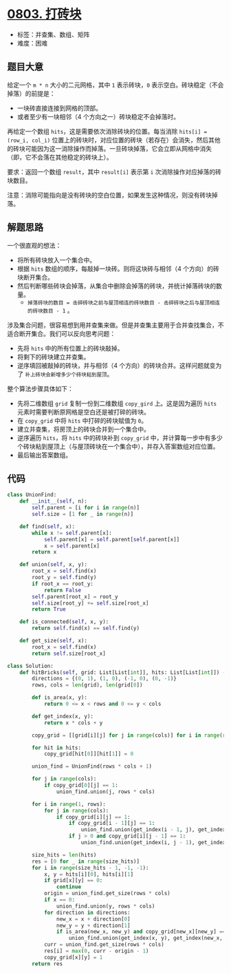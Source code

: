 # [0803. 打砖块](https://leetcode.cn/problems/bricks-falling-when-hit/)

- 标签：并查集、数组、矩阵
- 难度：困难

## 题目大意

给定一个 `m * n` 大小的二元网格，其中 `1` 表示砖块，`0` 表示空白。砖块稳定（不会掉落）的前提是：

- 一块砖直接连接到网格的顶部。
- 或者至少有一块相邻（4 个方向之一）砖块稳定不会掉落时。

再给定一个数组 `hits`，这是需要依次消除砖块的位置。每当消除 `hits[i] = (row_i, col_i)` 位置上的砖块时，对应位置的砖块（若存在）会消失，然后其他的砖块可能因为这一消除操作而掉落。一旦砖块掉落，它会立即从网格中消失（即，它不会落在其他稳定的砖块上）。

要求：返回一个数组 `result`，其中 `result[i]` 表示第 `i` 次消除操作对应掉落的砖块数目。

注意：消除可能指向是没有砖块的空白位置，如果发生这种情况，则没有砖块掉落。

## 解题思路

一个很直观的想法：

- 将所有砖块放入一个集合中。
- 根据 `hits` 数组的顺序，每敲掉一块砖。则将这块砖与相邻（4 个方向）的砖块断开集合。
- 然后判断哪些砖块会掉落，从集合中删除会掉落的砖块，并统计掉落砖块的数量。
  - `掉落砖块的数目 = 击碎砖块之前与屋顶相连的砖块数目 - 击碎砖块之后与屋顶相连的砖块数目 - 1` 。

涉及集合问题，很容易想到用并查集来做。但是并查集主要用于合并查找集合，不适合断开集合。我们可以反向思考问题：

- 先将 `hits` 中的所有位置上的砖块敲掉。
- 将剩下的砖块建立并查集。
- 逆序填回被敲掉的砖块，并与相邻（4 个方向）的砖块合并。这样问题就变为了 `补上砖块会新增多少个砖块粘到屋顶`。

整个算法步骤具体如下：

- 先将二维数组 `grid` 复制一份到二维数组 `copy_gird` 上。这是因为遍历 `hits` 元素时需要判断原网格是空白还是被打碎的砖块。
- 在 `copy_grid` 中将 `hits` 中打碎的砖块赋值为 `0`。
- 建立并查集，将房顶上的砖块合并到一个集合中。
- 逆序遍历 `hits`，将 `hits` 中的砖块补到 `copy_grid` 中，并计算每一步中有多少个砖块粘到屋顶上（与屋顶砖块在一个集合中），并存入答案数组对应位置。
- 最后输出答案数组。

## 代码

```python
class UnionFind:
    def __init__(self, n):
        self.parent = [i for i in range(n)]
        self.size = [1 for _ in range(n)]

    def find(self, x):
        while x != self.parent[x]:
            self.parent[x] = self.parent[self.parent[x]]
            x = self.parent[x]
        return x

    def union(self, x, y):
        root_x = self.find(x)
        root_y = self.find(y)
        if root_x == root_y:
            return False
        self.parent[root_x] = root_y
        self.size[root_y] += self.size[root_x]
        return True

    def is_connected(self, x, y):
        return self.find(x) == self.find(y)

    def get_size(self, x):
        root_x = self.find(x)
        return self.size[root_x]

class Solution:
    def hitBricks(self, grid: List[List[int]], hits: List[List[int]]) -> List[int]:
        directions = {(0, 1), (1, 0), (-1, 0), (0, -1)}
        rows, cols = len(grid), len(grid[0])

        def is_area(x, y):
            return 0 <= x < rows and 0 <= y < cols

        def get_index(x, y):
            return x * cols + y

        copy_grid = [[grid[i][j] for j in range(cols)] for i in range(rows)]

        for hit in hits:
            copy_grid[hit[0]][hit[1]] = 0

        union_find = UnionFind(rows * cols + 1)

        for j in range(cols):
            if copy_grid[0][j] == 1:
                union_find.union(j, rows * cols)

        for i in range(1, rows):
            for j in range(cols):
                if copy_grid[i][j] == 1:
                    if copy_grid[i - 1][j] == 1:
                        union_find.union(get_index(i - 1, j), get_index(i, j))
                    if j > 0 and copy_grid[i][j - 1] == 1:
                        union_find.union(get_index(i, j - 1), get_index(i, j))

        size_hits = len(hits)
        res = [0 for _ in range(size_hits)]
        for i in range(size_hits - 1, -1, -1):
            x, y = hits[i][0], hits[i][1]
            if grid[x][y] == 0:
                continue
            origin = union_find.get_size(rows * cols)
            if x == 0:
                union_find.union(y, rows * cols)
            for direction in directions:
                new_x = x + direction[0]
                new_y = y + direction[1]
                if is_area(new_x, new_y) and copy_grid[new_x][new_y] == 1:
                    union_find.union(get_index(x, y), get_index(new_x, new_y))
            curr = union_find.get_size(rows * cols)
            res[i] = max(0, curr - origin - 1)
            copy_grid[x][y] = 1
        return res
```

